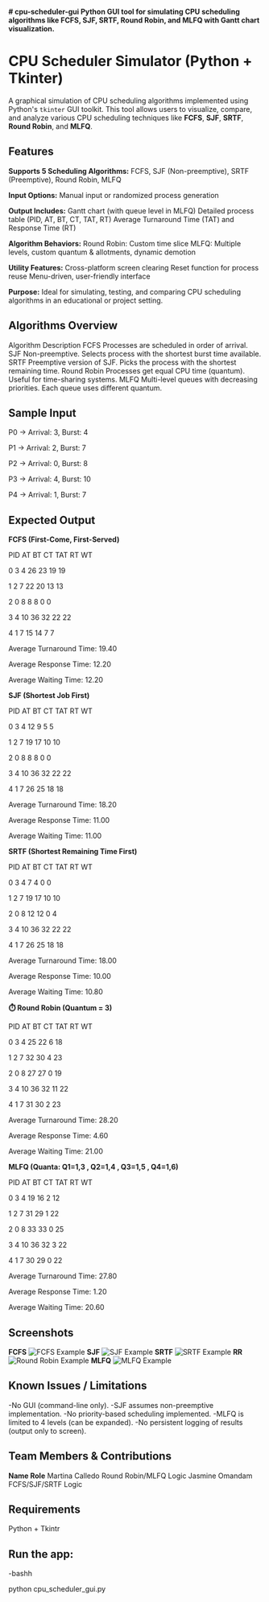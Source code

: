 **# cpu-scheduler-gui
Python GUI tool for simulating CPU scheduling algorithms like FCFS, SJF, SRTF, Round Robin, and MLFQ with Gantt chart visualization.**

# CPU Scheduler Simulator (Python + Tkinter)

A graphical simulation of CPU scheduling algorithms implemented using Python's `tkinter` GUI toolkit. This tool allows users to visualize, compare, and analyze various CPU scheduling techniques like **FCFS**, **SJF**, **SRTF**, **Round Robin**, and **MLFQ**.

##  Features

**Supports 5 Scheduling Algorithms:**
FCFS, SJF (Non-preemptive), SRTF (Preemptive), Round Robin, MLFQ

**Input Options:**
Manual input or randomized process generation

**Output Includes:**
Gantt chart (with queue level in MLFQ)
Detailed process table (PID, AT, BT, CT, TAT, RT)
Average Turnaround Time (TAT) and Response Time (RT)

**Algorithm Behaviors:**
Round Robin: Custom time slice
MLFQ: Multiple levels, custom quantum & allotments, dynamic demotion

**Utility Features:**
Cross-platform screen clearing
Reset function for process reuse
Menu-driven, user-friendly interface

**Purpose:**
Ideal for simulating, testing, and comparing CPU scheduling algorithms in an educational or project setting.

## Algorithms Overview
Algorithm	Description
FCFS	Processes are scheduled in order of arrival.
SJF	Non-preemptive. Selects process with the shortest burst time available.
SRTF	Preemptive version of SJF. Picks the process with the shortest remaining time.
Round Robin	Processes get equal CPU time (quantum). Useful for time-sharing systems.
MLFQ	Multi-level queues with decreasing priorities. Each queue uses different quantum.

## Sample Input

P0 → Arrival: 3, Burst: 4

P1 → Arrival: 2, Burst: 7

P2 → Arrival: 0, Burst: 8

P3 → Arrival: 4, Burst: 10

P4 → Arrival: 1, Burst: 7

## Expected Output

**FCFS (First-Come, First-Served)**

PID	AT	BT	CT	TAT	RT	WT

0  	3  	4  	26	23	19	19

1  	2  	7  	22	20	13	13

2  	0  	8  	8  	8  	0  	0

3 	4  	10	36	32	22  22

4  	1  	7  	15	14	7  	7

Average Turnaround Time: 19.40

Average Response Time: 12.20

Average Waiting Time: 12.20

**SJF (Shortest Job First)**

PID	AT	BT	CT	TAT	RT	WT

0  	3  	4  	12  9  	5  	5

1  	2  	7  	19	17	10	10

2  	0  	8  	8  	8  	0  	0

3  	4  	10	36	32	22	22

4  	1  	7  	26	25	18	18

Average Turnaround Time: 18.20

Average Response Time: 11.00

Average Waiting Time: 11.00


**SRTF (Shortest Remaining Time First)**

PID	AT	BT	CT	TAT	RT	WT

0  	3  	4  	7  	4  	0  	0

1  	2  	7  	19	17	10	10

2  	0  	8  	12	12	0  	4

3  	4  	10	36	32	22	22

4  	1  	7  	26	25	18	18


Average Turnaround Time: 18.00

Average Response Time: 10.00

Average Waiting Time: 10.80


**⏱️ Round Robin (Quantum = 3)**

PID	AT	BT	CT	TAT	RT	WT

0  	3  	4  	25	22	6  	18

1  	2  	7  	32	30	4  	23

2  	0  	8  	27	27	0  	19

3  	4  	10	36	32	11	22

4  	1  	7  	31	30	2  	23


Average Turnaround Time: 28.20

Average Response Time: 4.60

Average Waiting Time: 21.00

**MLFQ (Quanta: Q1=1,3 , Q2=1,4 , Q3=1,5 , Q4=1,6)**

PID	AT	BT	CT	TAT	RT	WT

0  	3  	4  	19	16	2	12

1  	2  	7  	31	29	1	22

2  	0  	8  	33	33	0	25

3  	4  	10	36	32	3	22

4  	1  	7  	30	29	0	22


Average Turnaround Time: 27.80

Average Response Time: 1.20

Average Waiting Time: 20.60


## Screenshots
**FCFS** 
![FCFS Example](FCFS.png)
**SJF**
![SJF Example](SJF.png)
**SRTF**
![SRTF Example](SRTF.png)
**RR**
![Round Robin Example](RR.png)
**MLFQ**
![MLFQ Example](MLFQ.png)



## Known Issues / Limitations

-No GUI (command-line only).
-SJF assumes non-preemptive implementation.
-No priority-based scheduling implemented.
-MLFQ is limited to 4 levels (can be expanded).
-No persistent logging of results (output only to screen).

## Team Members & Contributions

**Name	                           Role**
Martina Calledo      	Round Robin/MLFQ Logic
Jasmine Omandam 	  	FCFS/SJF/SRTF Logic


## Requirements

Python + Tkintr


## Run the app:

-bashh

python cpu_scheduler_gui.py
